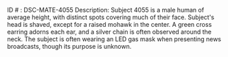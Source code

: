 ID # : DSC-MATE-4055
Description: Subject 4055 is a male human of average height, with distinct spots covering much of their face. Subject's head is shaved, except for a raised mohawk in the center. A green cross earring adorns each ear, and a silver chain is often observed around the neck. The subject is often wearing an LED gas mask when presenting news broadcasts, though its purpose is unknown. 